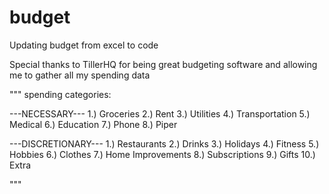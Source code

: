 # budget
Updating budget from excel to code

Special thanks to TillerHQ for being great budgeting software and allowing me to gather all my spending data


""" spending categories:

---NECESSARY---
1.) Groceries
2.) Rent
3.) Utilities
4.) Transportation
5.) Medical
6.) Education
7.) Phone
8.) Piper

---DISCRETIONARY---
1.) Restaurants
2.) Drinks
3.) Holidays
4.) Fitness
5.) Hobbies
6.) Clothes
7.) Home Improvements
8.) Subscriptions
9.) Gifts
10.) Extra

"""